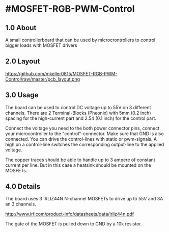 #MOSFET-RGB-PWM-Control
 ======================

## 1.0 About

A small controllerboard that can be used by microcrontrollers to control bigger loads with MOSFET drivers

## 2.0 Layout

https://github.com/mkeller0815/MOSFET-RGB-PWM-Control/raw/master/pcb_layout.png

## 3.0 Usage

The board can be used to control DC voltage up to 55V on 3 different channels. 
There are 2 Terminal-Blocks (Pheonix) with 5mm (0.2 inch) spacing for the high-current part and 2.54 (0.1 inch) for the control part.

Connect the voltage you need to the both power connector pins, connect your microcontroller to the "control"-connector. Make sure that GND is also connected. 
You can drive the control-lines with static or pwm-signals. A high on a control-line switches the corresponding output-line to the applied voltage.

The copper traces should be able to handle up to 3 ampere of constant current per line. But in this case a heatsink should be mounted on the MOSFETs.  

## 4.0 Details

The board uses 3 IRLIZ44N N-channel MOSFETs to drive up to 55V and 3A an 3 channels. 

http://www.irf.com/product-info/datasheets/data/irliz44n.pdf

The gate of the MOSFET is pulled down to GND by a 10k resistor. 
